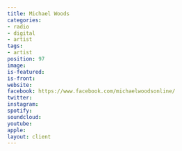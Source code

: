 ```yaml
---
title: Michael Woods
categories:
- radio
- digital
- artist
tags:
- artist
position: 97
image: 
is-featured: 
is-front: 
website: 
facebook: https://www.facebook.com/michaelwoodsonline/
twitter: 
instagram: 
spotify: 
soundcloud: 
youtube: 
apple: 
layout: client
---
```


